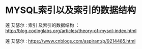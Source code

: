 # MYSQL索引以及索引的数据结构

莲 艾瑟尔   :
索引 及索引的数据结构 ：http://blog.codinglabs.org/articles/theory-of-mysql-index.html

莲 艾瑟尔   :
https://www.cnblogs.com/aspirant/p/9214485.html